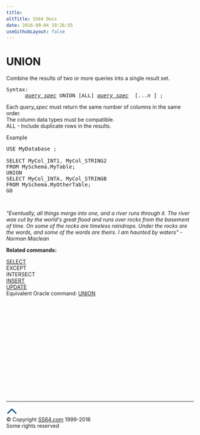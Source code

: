 ```yaml
---
title:
altTitle: SS64 Docs
date: 2016-09-04 19:26:55
useGithubLayout: false
---
```

<!-- #BeginLibraryItem "/Library/head_sql.lbi" --><!-- #EndLibraryItem --><h1>UNION</h1>
<p>Combine the results of two or more queries into a single result set.</p>
<pre>Syntax:
      <i><a href="select.html">query_spec</a></i> UNION [ALL] <i><a href="select.html">query_spec</a></i>  [...<i>n</i> ] ;
</pre>
<p>Each <i>query_spec</i> must return the same number of columns in the same order.<br>
The column data types must be compatible.<br>ALL - Include duplicate rows in the results.</p>
<p>Example</p>
<pre>USE MyDatabase ;<br>
SELECT MyCol_INT1, MyCol_STRING2<br>FROM MySchema.MyTable;
UNION
SELECT MyCol_INTA, MyCol_STRINGB<br>FROM MySchema.MyOtherTable;
GO

<span class="quote"></span></pre>
<p class="quote"><i>"Eventually, all things merge into one, and a river runs through it. The river was cut by the world's great flood and runs over rocks from the basement of time. On some of the rocks are timeless raindrops. Under the rocks are the words, and some of the words are theirs. I am haunted by waters"
- Norman Maclean</i></p>
<p><b>Related commands:</b></p>
<p><a href="select.html">SELECT</a><br>
EXCEPT<br>
INTERSECT<br>
<a href="insert.html">INSERT</a><br>
<a href="update.html">UPDATE</a><br>
Equivalent Oracle command:  <a href="../ora/union.html">UNION</a></p><!-- #BeginLibraryItem "/Library/foot_sql.lbi" --><p>
<!-- ss64-sql -->
<ins class="adsbygoogle" style="display:inline-block;width:300px;height:250px" data-ad-client="ca-pub-6140977852749469" data-ad-slot="6953563613"></ins>
<script>
(adsbygoogle = window.adsbygoogle || []).push({});
</script></p>
<hr>
<div id="bl" class="footer"><a href="union.html#"><img src="../images/top.png" width="30" height="22" alt="Back to the Top"></a></div>
<div id="br" class="footer, tagline">© Copyright <a href="http://ss64.com/">SS64.com</a> 1999-2016<br>
Some rights reserved</div><!-- #EndLibraryItem -->

